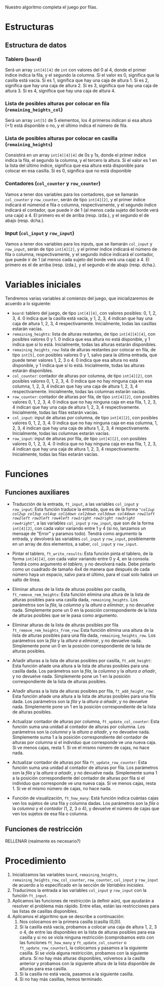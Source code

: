 
Nuestro algoritmo completa el juego por filas.


# Estructuras


## Estructura de datos


### Tablero (`board`)

Será un array `int[4][4]` de `int` con valores del 0 al 4, donde el primer índice indica la fila, y el segundo la columna. Si el valor es 0, significa que la casilla está vacía. Si es 1, significa que hay una caja de altura 1. Si es 2, significa que hay una caja de altura 2. Si es 3, significa que hay una caja de altura 3. Si es 4, significa que hay una caja de altura 4.


### Lista de posibles alturas por colocar en fila (`remaining_heights_col`)

Será un array `int[5]` de 5 elementos, los 4 primeros indican si esa altura (+1) está disponible o no, y el último indica el número de fila.


### Lista de posibles alturas por colocar en casilla (`remaining_heights`)


Consistirá en un array `int[4][4][4]` de 0s y 1s, donde el primer índice indica la fila, el segundo la columna, y el tercero la altura. Si el valor es 1 en la lista del último índice, significa que esa altura está disponible para colocar en esa casilla. Si es 0, significa que no está disponible



### Contadores (`col_counter` y `row_counter`)

Vamos a tener dos variables para los contadores, que se llamarán `col_counter` y `row_counter`, serán de tipo `int[4][2]`, y el primer índice indicará el númerod e fila o columna, respectivamente, y el segundo índice indicará el contador, que puede ir de 1 (al menos cada sujeto del borde verá una caja) a 4. El primero es el de arriba (resp. izda.), y el segundo el de abajo (resp. dcha.).


### Input (`col_input` y `row_input`)

Vamos a tener dos variables para los inputs, que se llamarán `col_input` y `row_input`, serán de tipo `int[4][2]`, y el primer índice indicará el número de fila o columna, respectivamente, y el segundo índice indicará el contador, que puede ir de 1 (al menos cada sujeto del borde verá una caja) a 4. El primero es el de arriba (resp. izda.), y el segundo el de abajo (resp. dcha.).




# Variables iniciales

Tendremos varias variables al comienzo del juego, que inicializaremos de acuerdo a lo siguiente:

- `board`: tablero del juego, de tipo `int[4][4]`, con valores posibles: 0, 1, 2, 3, 4. 0 indica que la casilla está vacía, y 1, 2, 3, 4 indican que hay una caja de altura 1, 2, 3, 4 respectivamente. Inicialmente, todas las casillas estarán vacías.
- `remaining_heights`: lista de alturas restantes, de tipo `int[4][4][4]`, con posibles valores 0 y 1. 0 indica que esa altura no está disponible, y 1 indica que sí lo está. Inicialmente, todas las alturas estarán disponibles.
- `remaining_heights_row`: lista de alturas restantes por colocar en fila, de tipo `int[5]`, con posibles valores 0 y 1, salvo para la última entrada, que puede tener valores 1, 2, 3 o 4. 0 indica que esa altura no está disponible, y 1 indica que sí lo está. Inicialmente, todas las alturas estarán disponibles.
- `col_counter`: contador de alturas por columna, de tipo `int[4][2]`, con posibles valores 0, 1, 2, 3, 4. 0 indica que no hay ninguna caja en esa columna, 1, 2, 3, 4 indican que hay una caja de altura 1, 2, 3, 4 respectivamente. Inicialmente, todas las columnas estarán vacías.
- `row_counter`: contador de alturas por fila, de tipo `int[4][2]`, con posibles valores 0, 1, 2, 3, 4. 0 indica que no hay ninguna caja en esa fila, 1, 2, 3, 4 indican que hay una caja de altura 1, 2, 3, 4 respectivamente. Inicialmente, todas las filas estarán vacías.
- `col_input`: input de alturas por columna, de tipo `int[4][2]`, con posibles valores 0, 1, 2, 3, 4. 0 indica que no hay ninguna caja en esa columna, 1, 2, 3, 4 indican que hay una caja de altura 1, 2, 3, 4 respectivamente. Inicialmente, todas las columnas estarán vacías.
- `row_input`: input de alturas por fila, de tipo `int[4][2]`, con posibles valores 0, 1, 2, 3, 4. 0 indica que no hay ninguna caja en esa fila, 1, 2, 3, 4 indican que hay una caja de altura 1, 2, 3, 4 respectivamente. Inicialmente, todas las filas estarán vacías.


# Funciones

## Funciones auxiliares

- Traducción de la entrada, `ft_input`, a las variables `col_input` y `row_input`: Esta función traduce la entrada, que es de la forma _`"col1up col2up col3up col4up col1down col2down col3down col4down row1left row2left row3left row4left row1right row2right row3right row4right"`_, a las variables `col_input` y `row_input`, que son de la forma `int[4][2]`, con cada valor variando entre 1 y 4 (si no, lanzamos un mensaje de "Error" y paramos todo). Tendrá como argumento la entrada, y devolverá las variables `col_input` y `row_input`, posiblemente en un array de dos elementos, a saber, `col_input` y `row_input`.

- Pintar el tablero, `ft_write_results`: Esta función pinta el tablero, de la forma `int[4][4]`, con cada valor variando entre 0 y 4, en la consola. Tendrá como argumento el _tablero_, y no devolverá nada. Debe pintarlo como un cuadrado de tamaño 4x4 de manera que después de cada número haya un espacio, salvo para el último, para el cual solo habrá un salto de línea.

- Eliminar alturas de la lista de alturas posibles por casilla, `ft_remove_rem_heights`: Esta función elimina una altura de la lista de alturas posibles para una casilla dada, `remaining_heights`. Los parámetros son la _fila_, la _columna_ y la _altura a eliminar_, y no devuelve nada. Simplemente pone un 0 en la posición correspondiente de la lista de alturas posibles que se le pasa como argumento.

- Eliminar alturas de la lista de alturas posibles por fila `ft_remove_rem_heights_from_row`: Esta función elimina una altura de la lista de alturas posibles para una fila dada, `remaining_heights_row`. Los parámetros son la _fila_ y la _altura a eliminar_, y no devuelve nada. Simplemente pone un 0 en la posición correspondiente de la lista de alturas posibles.

- Añadir alturas a la lista de alturas posibles por casilla, `ft_add_height`: Esta función añade una altura a la lista de alturas posibles para una casilla dada. Los parámetros son la _fila_, la _columna_ y la _altura a añadir_, y no devuelve nada. Simplemente pone un 1 en la posición correspondiente de la lista de alturas posibles.

- Añadir alturas a la lista de alturas posibles por fila, `ft_add_height_row`: Esta función añade una altura a la lista de alturas posibles para una fila dada. Los parámetros son la _fila_ y la _altura a añadir_, y no devuelve nada. Simplemente pone un 1 en la posición correspondiente de la lista de alturas posibles.

- Actualizar contador de alturas por columna, `ft_update_col_counter`:  Esta función suma una unidad al contador de alturas por columna. Los parámetros son la _columna_ y la _altura a añadir_, y no devuelve nada. Simplemente suma 1 a la posición correspondiente del contador de alturas por columna si el individuo que corresponde ve una nueva caja. Si ve menos cajas, resta 1. Si ve el mismo número de cajas, no hace nada.

- Actualizar contador de alturas por fila `ft_update_row_counter`:  Esta función suma una unidad al contador de alturas por fila. Los parámetros son la _fila_ y la _altura a añadir_, y no devuelve nada. Simplemente suma 1 a la posición correspondiente del contador de alturas por fila si el individuo que corresponde ve una nueva caja. Si ve menos cajas, resta 1. Si ve el mismo número de cajas, no hace nada.

- Función de visualización, `ft_how_many`: Está función indica cuántas cajas ven los sujetos de una fila y columna dadas. Los parámetros son la _fila_ o la _columna_ y el _contador_ (1, 2, 3 o 4), y devuelve el número de cajas que ven los sujetos de esa fila o columna.

## Funciones de restricción

RELLENAR (realmente es necesario?)



# Procedimiento

1. Inicializamos las variables `board`, `remaining_heights`, `remaining_heights_row`, `col_counter`, `row_counter`, `col_input` y `row_input` de acuerdo a lo especificado en la sección de _Variables iniciales_.
2. Traducimos la entrada a las variables `col_input` y `row_input` con la función `ft_input`.
3. Aplicamos las funciones de restricción (a definir aún), que ayudarán a resolver el problema más rápido. Entre ellas, están las restricciones para las listas de casillas disponibles.
4. Aplicamos el algoritmo que se describe a continuación:
	1. Nos colocamos en la primera casilla (casilla (0,0)).
	2. Si la casilla está vacía, probamos a colocar una caja de altura 1, 2, 3 o 4, de entre las disponibles en la lista de alturas posibles para esa casilla y si no se viola ninguna restricción (comprobamos esto con las funciones `ft_how_many` y `ft_update_col_counter` o `ft_update_row_counter`), la colocamos y pasamos a la siguiente casilla. Si se viola alguna restricción, probamos con la siguiente altura. Si no hay más alturas disponibles, volvemos a la casilla anterior y probamos con la siguiente altura de la lista disponible de alturas para esa casilla.
	3. Si la casilla no está vacía, pasamos a la siguiente casilla.
	4. Si no hay más casillas, hemos terminado.